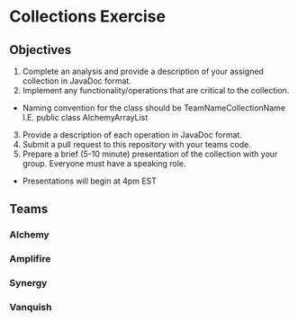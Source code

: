 # Collections Exercise

## Objectives
1. Complete an analysis and provide a description of your assigned collection in JavaDoc format.
2. Implement any functionality/operations that are critical to the collection.
  - Naming convention for the class should be TeamNameCollectionName I.E. public class AlchemyArrayList
3. Provide a description of each operation in JavaDoc format.
4. Submit a pull request to this repository with your teams code.
5. Prepare a brief (5-10 minute) presentation of the collection with your group. Everyone must have a speaking role. 
  - Presentations will begin at 4pm EST

## Teams
### Alchemy
### Amplifire
### Synergy
### Vanquish
